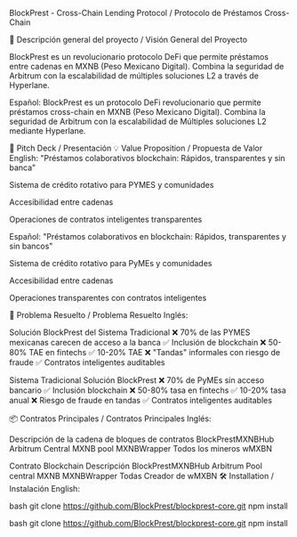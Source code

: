 BlockPrest - Cross-Chain Lending Protocol / Protocolo de Préstamos Cross-Chain

🌟 Descripción general del proyecto / Visión General del Proyecto

BlockPrest es un revolucionario protocolo DeFi que permite préstamos entre cadenas en MXNB (Peso Mexicano Digital). Combina la seguridad de Arbitrum con la escalabilidad de múltiples soluciones L2 a través de Hyperlane.

Español: BlockPrest es un protocolo DeFi revolucionario que permite préstamos cross-chain en MXNB (Peso Mexicano Digital). Combina la seguridad de Arbitrum con la escalabilidad de Múltiples soluciones L2 mediante Hyperlane.

🚀 Pitch Deck / Presentación 💡 Value Proposition / Propuesta de Valor English: "Préstamos colaborativos blockchain: Rápidos, transparentes y sin banca"

Sistema de crédito rotativo para PYMES y comunidades

Accesibilidad entre cadenas

Operaciones de contratos inteligentes transparentes

Español: "Préstamos colaborativos en blockchain: Rápidos, transparentes y sin bancos"

Sistema de crédito rotativo para PyMEs y comunidades

Accesibilidad entre cadenas

Operaciones transparentes con contratos inteligentes

📌 Problema Resuelto / Problema Resuelto Inglés:

Solución BlockPrest del Sistema Tradicional ❌ 70% de las PYMES mexicanas carecen de acceso a la banca ✅ Inclusión de blockchain ❌ 50-80% TAE en fintechs ✅ 10-20% TAE ❌ "Tandas" informales con riesgo de fraude ✅ Contratos inteligentes auditables

Sistema Tradicional Solución BlockPrest ❌ 70% de PyMEs sin acceso bancario ✅ Inclusión blockchain ❌ 50-80% tasa en fintechs ✅ 10-20% tasa anual ❌ Riesgo de fraude en tandas ✅ Contratos inteligentes auditables

📦 Contratos Principales / Contratos Principales Inglés:

Descripción de la cadena de bloques de contratos BlockPrestMXNBHub Arbitrum Central MXNB pool MXNBWrapper Todos los mineros wMXBN

Contrato Blockchain Descripción BlockPrestMXNBHub Arbitrum Pool central MXNB MXNBWrapper Todas Creador de wMXBN 🛠️ Installation / Instalación English:

bash git clone https://github.com/BlockPrest/blockprest-core.git npm install

bash git clone https://github.com/BlockPrest/blockprest-core.git npm install
